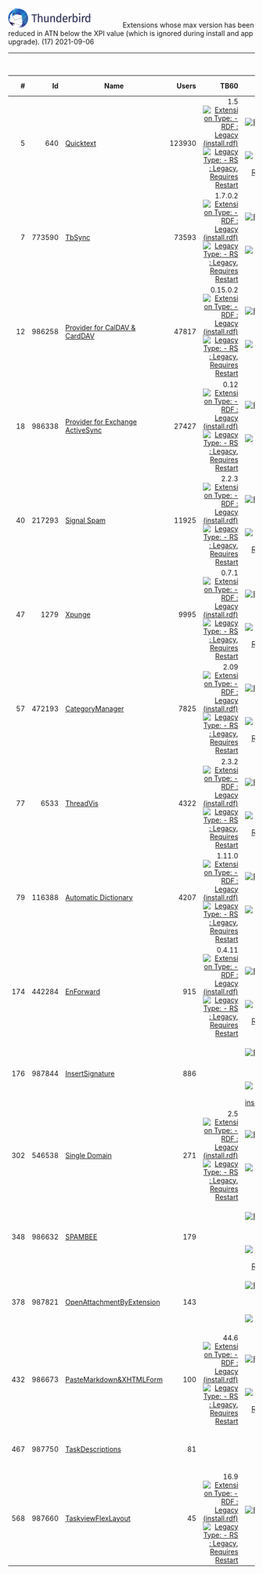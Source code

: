 <div class="search-banner">	
	<img class="banner-image" src='_includes/Thunderbird-Banner.png'
		style="padding-right: 60px; height: 40px; width: 170px" />
	<label class="banner-header">Extensions whose max version has been reduced in ATN below the XPI value (which is ignored during install and app upgrade). (17)</label>
	<label class="banner-header-rt">2021-09-06</label>
</div>
<div>
	<hr>
	<br>
</div>

| # | Id | Name | Users | TB60 | TB68 | TB78 | TB91 | Activity | Current | Min (ATN) | Max (ATN) | Max (XPI) |
|---: |---: |---|---: |---: |---: |---: |---: |---: |---: |---: |---: |---: |
|5 | 640 |  <a id="640-quicktext" href="https://addons.thunderbird.net/en-US/thunderbird/addon/quicktext/">Quicktext</a> | 123930 | 1.5<br><a href='undefined' ><img src='https://img.shields.io/badge//T-RDF-purple.png' title='Extension Type:&#10; - RDF : Legacy (install.rdf)'></a><br><a href='undefined' ><img src='https://img.shields.io/badge//L-RS-green.png' title='Legacy Type:&#10; - RS : Legacy, Requires Restart'></a> | 2.15<br><a href='undefined' ><img src='https://img.shields.io/badge//T-MX-purple.png' title='Extension Type:&#10; - MX : MailExtension (manifest.json)'></a><br><a href='undefined' ><img src='https://img.shields.io/badge//L-RS-green.png' title='Legacy Type:&#10; - RS : Legacy, Requires Restart'></a> | 3.6<br><a href='undefined' ><img src='https://img.shields.io/badge//T-MX-purple.png' title='Extension Type:&#10; - MX : MailExtension (manifest.json)'></a><br><a href='undefined' ><img src='https://img.shields.io/badge//E-WL-blue.png' title='Experiment APIs: &#10;WindowListener&#10;LegacyPrefs&#10;'></a> | 4.1<br><a href='undefined' ><img src='https://img.shields.io/badge//T-MX-purple.png' title='Extension Type:&#10; - MX : MailExtension (manifest.json)'></a><br><a href='undefined' ><img src='https://img.shields.io/badge//E-WL-blue.png' title='Experiment APIs: &#10;WindowListener&#10;NotifyTools&#10;LegacyPrefs&#10;'></a> | 2021-08-16 | 4.1<br><a href='undefined' ><img src='https://img.shields.io/badge//T-MX-purple.png' title='Extension Type:&#10; - MX : MailExtension (manifest.json)'></a><br><a href='undefined' ><img src='https://img.shields.io/badge//E-WL-blue.png' title='Experiment APIs: &#10;WindowListener&#10;NotifyTools&#10;LegacyPrefs&#10;'></a> | 91.0a1 | 91.* | * |
|7 | 773590 |  <a id="773590-tbsync" href="https://addons.thunderbird.net/en-US/thunderbird/addon/tbsync/">TbSync</a> | 73593 | 1.7.0.2<br><a href='undefined' ><img src='https://img.shields.io/badge//T-RDF-purple.png' title='Extension Type:&#10; - RDF : Legacy (install.rdf)'></a><br><a href='undefined' ><img src='https://img.shields.io/badge//L-RS-green.png' title='Legacy Type:&#10; - RS : Legacy, Requires Restart'></a> | 2.12<br><a href='undefined' ><img src='https://img.shields.io/badge//T-MX-purple.png' title='Extension Type:&#10; - MX : MailExtension (manifest.json)'></a><br><a href='undefined' ><img src='https://img.shields.io/badge//L-BS-green.png' title='Legacy Type:&#10; - RS : Legacy, Bootstrap'></a> | 2.22<br><a href='undefined' ><img src='https://img.shields.io/badge//T-MX-purple.png' title='Extension Type:&#10; - MX : MailExtension (manifest.json)'></a><br><a href='undefined' ><img src='https://img.shields.io/badge//E-BL-blue.png' title='Experiment APIs: &#10;BootstrapLoader&#10;'></a> | 3.0.1<br><a href='undefined' ><img src='https://img.shields.io/badge//T-MX-purple.png' title='Extension Type:&#10; - MX : MailExtension (manifest.json)'></a><br><a href='undefined' ><img src='https://img.shields.io/badge//E-BL-blue.png' title='Experiment APIs: &#10;BootstrapLoader&#10;'></a> | 2021-08-04 | 3.0.1<br><a href='undefined' ><img src='https://img.shields.io/badge//T-MX-purple.png' title='Extension Type:&#10; - MX : MailExtension (manifest.json)'></a><br><a href='undefined' ><img src='https://img.shields.io/badge//E-BL-blue.png' title='Experiment APIs: &#10;BootstrapLoader&#10;'></a> | 91.0a1 | 91.* | * |
|12 | 986258 |  <a id="986258-dav-4-tbsync" href="https://addons.thunderbird.net/en-US/thunderbird/addon/dav-4-tbsync/">Provider for CalDAV & CardDAV</a> | 47817 | 0.15.0.2<br><a href='undefined' ><img src='https://img.shields.io/badge//T-RDF-purple.png' title='Extension Type:&#10; - RDF : Legacy (install.rdf)'></a><br><a href='undefined' ><img src='https://img.shields.io/badge//L-RS-green.png' title='Legacy Type:&#10; - RS : Legacy, Requires Restart'></a> | 1.12<br><a href='undefined' ><img src='https://img.shields.io/badge//T-MX-purple.png' title='Extension Type:&#10; - MX : MailExtension (manifest.json)'></a><br><a href='undefined' ><img src='https://img.shields.io/badge//L-BS-green.png' title='Legacy Type:&#10; - RS : Legacy, Bootstrap'></a> | 1.24<br><a href='undefined' ><img src='https://img.shields.io/badge//T-MX-purple.png' title='Extension Type:&#10; - MX : MailExtension (manifest.json)'></a><br><a href='undefined' ><img src='https://img.shields.io/badge//E-BL-blue.png' title='Experiment APIs: &#10;BootstrapLoader&#10;'></a> | 2.0.2<br><a href='undefined' ><img src='https://img.shields.io/badge//T-MX-purple.png' title='Extension Type:&#10; - MX : MailExtension (manifest.json)'></a><br><a href='undefined' ><img src='https://img.shields.io/badge//E-BL-blue.png' title='Experiment APIs: &#10;BootstrapLoader&#10;'></a> | 2021-08-04 | 2.0.2<br><a href='undefined' ><img src='https://img.shields.io/badge//T-MX-purple.png' title='Extension Type:&#10; - MX : MailExtension (manifest.json)'></a><br><a href='undefined' ><img src='https://img.shields.io/badge//E-BL-blue.png' title='Experiment APIs: &#10;BootstrapLoader&#10;'></a> | 91.0a1 | 91.* | * |
|18 | 986338 |  <a id="986338-eas-4-tbsync" href="https://addons.thunderbird.net/en-US/thunderbird/addon/eas-4-tbsync/">Provider for Exchange ActiveSync</a> | 27427 | 0.12<br><a href='undefined' ><img src='https://img.shields.io/badge//T-RDF-purple.png' title='Extension Type:&#10; - RDF : Legacy (install.rdf)'></a><br><a href='undefined' ><img src='https://img.shields.io/badge//L-RS-green.png' title='Legacy Type:&#10; - RS : Legacy, Requires Restart'></a> | 1.14<br><a href='undefined' ><img src='https://img.shields.io/badge//T-MX-purple.png' title='Extension Type:&#10; - MX : MailExtension (manifest.json)'></a><br><a href='undefined' ><img src='https://img.shields.io/badge//L-BS-green.png' title='Legacy Type:&#10; - RS : Legacy, Bootstrap'></a> | 1.20<br><a href='undefined' ><img src='https://img.shields.io/badge//T-MX-purple.png' title='Extension Type:&#10; - MX : MailExtension (manifest.json)'></a><br><a href='undefined' ><img src='https://img.shields.io/badge//E-BL-blue.png' title='Experiment APIs: &#10;BootstrapLoader&#10;'></a> | 2.0.1<br><a href='undefined' ><img src='https://img.shields.io/badge//T-MX-purple.png' title='Extension Type:&#10; - MX : MailExtension (manifest.json)'></a><br><a href='undefined' ><img src='https://img.shields.io/badge//E-BL-blue.png' title='Experiment APIs: &#10;BootstrapLoader&#10;'></a> | 2021-08-04 | 2.0.1<br><a href='undefined' ><img src='https://img.shields.io/badge//T-MX-purple.png' title='Extension Type:&#10; - MX : MailExtension (manifest.json)'></a><br><a href='undefined' ><img src='https://img.shields.io/badge//E-BL-blue.png' title='Experiment APIs: &#10;BootstrapLoader&#10;'></a> | 91.0a1 | 91.* | * |
|40 | 217293 |  <a id="217293-signal-spam" href="https://addons.thunderbird.net/en-US/thunderbird/addon/signal-spam/">Signal Spam</a> | 11925 | 2.2.3<br><a href='undefined' ><img src='https://img.shields.io/badge//T-RDF-purple.png' title='Extension Type:&#10; - RDF : Legacy (install.rdf)'></a><br><a href='undefined' ><img src='https://img.shields.io/badge//L-RS-green.png' title='Legacy Type:&#10; - RS : Legacy, Requires Restart'></a> | 3.1.2<br><a href='undefined' ><img src='https://img.shields.io/badge//T-MX-purple.png' title='Extension Type:&#10; - MX : MailExtension (manifest.json)'></a><br><a href='undefined' ><img src='https://img.shields.io/badge//L-RS-green.png' title='Legacy Type:&#10; - RS : Legacy, Requires Restart'></a> | 4.1.0<br><a href='undefined' ><img src='https://img.shields.io/badge//T-MX-purple.png' title='Extension Type:&#10; - MX : MailExtension (manifest.json)'></a><br><a href='undefined' ><img src='https://img.shields.io/badge//E-+-blue.png' title='Experiment APIs: &#10;notification&#10;legacyprefs&#10;clickonbrowseractionbutton&#10;'></a> | 4.1.0<br><a href='undefined' ><img src='https://img.shields.io/badge//T-MX-purple.png' title='Extension Type:&#10; - MX : MailExtension (manifest.json)'></a><br><a href='undefined' ><img src='https://img.shields.io/badge//E-+-blue.png' title='Experiment APIs: &#10;notification&#10;legacyprefs&#10;clickonbrowseractionbutton&#10;'></a> | 2021-05-04 | 4.1.0<br><a href='undefined' ><img src='https://img.shields.io/badge//T-MX-purple.png' title='Extension Type:&#10; - MX : MailExtension (manifest.json)'></a><br><a href='undefined' ><img src='https://img.shields.io/badge//E-+-blue.png' title='Experiment APIs: &#10;notification&#10;legacyprefs&#10;clickonbrowseractionbutton&#10;'></a> | 77.0 | 92.0 | * |
|47 | 1279 |  <a id="1279-xpunge" href="https://addons.thunderbird.net/en-US/thunderbird/addon/xpunge/">Xpunge</a> | 9995 | 0.7.1<br><a href='undefined' ><img src='https://img.shields.io/badge//T-RDF-purple.png' title='Extension Type:&#10; - RDF : Legacy (install.rdf)'></a><br><a href='undefined' ><img src='https://img.shields.io/badge//L-RS-green.png' title='Legacy Type:&#10; - RS : Legacy, Requires Restart'></a> | 1.0.0<br><a href='undefined' ><img src='https://img.shields.io/badge//T-MX-purple.png' title='Extension Type:&#10; - MX : MailExtension (manifest.json)'></a><br><a href='undefined' ><img src='https://img.shields.io/badge//L-RS-green.png' title='Legacy Type:&#10; - RS : Legacy, Requires Restart'></a> | 2.1.1<br><a href='undefined' ><img src='https://img.shields.io/badge//T-MX-purple.png' title='Extension Type:&#10; - MX : MailExtension (manifest.json)'></a><br><a href='undefined' ><img src='https://img.shields.io/badge//E-WL-blue.png' title='Experiment APIs: &#10;WindowListener&#10;XpungeAPI&#10;'></a> | 3.0.0<br><a href='undefined' ><img src='https://img.shields.io/badge//T-MX-purple.png' title='Extension Type:&#10; - MX : MailExtension (manifest.json)'></a><br><a href='undefined' ><img src='https://img.shields.io/badge//E-WL-blue.png' title='Experiment APIs: &#10;WindowListener&#10;XpungeAPI&#10;'></a> | 2021-08-18 | 3.0.0<br><a href='undefined' ><img src='https://img.shields.io/badge//T-MX-purple.png' title='Extension Type:&#10; - MX : MailExtension (manifest.json)'></a><br><a href='undefined' ><img src='https://img.shields.io/badge//E-WL-blue.png' title='Experiment APIs: &#10;WindowListener&#10;XpungeAPI&#10;'></a> | 91.0 | 91.* | * |
|57 | 472193 |  <a id="472193-categorymanager" href="https://addons.thunderbird.net/en-US/thunderbird/addon/categorymanager/">CategoryManager</a> | 7825 | 2.09<br><a href='undefined' ><img src='https://img.shields.io/badge//T-RDF-purple.png' title='Extension Type:&#10; - RDF : Legacy (install.rdf)'></a><br><a href='undefined' ><img src='https://img.shields.io/badge//L-RS-green.png' title='Legacy Type:&#10; - RS : Legacy, Requires Restart'></a> | 3.11<br><a href='undefined' ><img src='https://img.shields.io/badge//T-MX-purple.png' title='Extension Type:&#10; - MX : MailExtension (manifest.json)'></a><br><a href='undefined' ><img src='https://img.shields.io/badge//L-RS-green.png' title='Legacy Type:&#10; - RS : Legacy, Requires Restart'></a> | 4.4<br><a href='undefined' ><img src='https://img.shields.io/badge//T-MX-purple.png' title='Extension Type:&#10; - MX : MailExtension (manifest.json)'></a><br><a href='undefined' ><img src='https://img.shields.io/badge//E-WL-blue.png' title='Experiment APIs: &#10;LegacyPrefs&#10;WindowListener&#10;NotifyTools&#10;'></a> | 5.0<br><a href='undefined' ><img src='https://img.shields.io/badge//T-MX-purple.png' title='Extension Type:&#10; - MX : MailExtension (manifest.json)'></a><br><a href='undefined' ><img src='https://img.shields.io/badge//E-WL-blue.png' title='Experiment APIs: &#10;LegacyPrefs&#10;WindowListener&#10;NotifyTools&#10;'></a> | 2021-07-18 | 5.0<br><a href='undefined' ><img src='https://img.shields.io/badge//T-MX-purple.png' title='Extension Type:&#10; - MX : MailExtension (manifest.json)'></a><br><a href='undefined' ><img src='https://img.shields.io/badge//E-WL-blue.png' title='Experiment APIs: &#10;LegacyPrefs&#10;WindowListener&#10;NotifyTools&#10;'></a> | 91.0a1 | 91.* | * |
|77 | 6533 |  <a id="6533-threadvis" href="https://addons.thunderbird.net/en-US/thunderbird/addon/threadvis/">ThreadVis</a> | 4322 | 2.3.2<br><a href='undefined' ><img src='https://img.shields.io/badge//T-RDF-purple.png' title='Extension Type:&#10; - RDF : Legacy (install.rdf)'></a><br><a href='undefined' ><img src='https://img.shields.io/badge//L-RS-green.png' title='Legacy Type:&#10; - RS : Legacy, Requires Restart'></a> | 3.0.1<br><a href='undefined' ><img src='https://img.shields.io/badge//T-MX-purple.png' title='Extension Type:&#10; - MX : MailExtension (manifest.json)'></a><br><a href='undefined' ><img src='https://img.shields.io/badge//L-RS-green.png' title='Legacy Type:&#10; - RS : Legacy, Requires Restart'></a> | 3.1.1<br><a href='undefined' ><img src='https://img.shields.io/badge//T-MX-purple.png' title='Extension Type:&#10; - MX : MailExtension (manifest.json)'></a><br><a href='undefined' ><img src='https://img.shields.io/badge//E-WL-blue.png' title='Experiment APIs: &#10;LegacyPref&#10;LegacyAccountsFolders&#10;WindowListener&#10;'></a> |  | 2020-10-07 | 3.1.1<br><a href='undefined' ><img src='https://img.shields.io/badge//T-MX-purple.png' title='Extension Type:&#10; - MX : MailExtension (manifest.json)'></a><br><a href='undefined' ><img src='https://img.shields.io/badge//E-WL-blue.png' title='Experiment APIs: &#10;LegacyPref&#10;LegacyAccountsFolders&#10;WindowListener&#10;'></a> | 78.0 | 78.* | * |
|79 | 116388 |  <a id="116388-automatic-dictionary-switching" href="https://addons.thunderbird.net/en-US/thunderbird/addon/automatic-dictionary-switching/">Automatic Dictionary</a> | 4207 | 1.11.0<br><a href='undefined' ><img src='https://img.shields.io/badge//T-RDF-purple.png' title='Extension Type:&#10; - RDF : Legacy (install.rdf)'></a><br><a href='undefined' ><img src='https://img.shields.io/badge//L-RS-green.png' title='Legacy Type:&#10; - RS : Legacy, Requires Restart'></a> | 1.12.0<br><a href='undefined' ><img src='https://img.shields.io/badge//T-MX-purple.png' title='Extension Type:&#10; - MX : MailExtension (manifest.json)'></a><br><a href='undefined' ><img src='https://img.shields.io/badge//L-BS-green.png' title='Legacy Type:&#10; - RS : Legacy, Bootstrap'></a> | 2.0.4<br><a href='undefined' ><img src='https://img.shields.io/badge//T-MX-purple.png' title='Extension Type:&#10; - MX : MailExtension (manifest.json)'></a><br><a href='undefined' ><img src='https://img.shields.io/badge//E-+-blue.png' title='Experiment APIs: &#10;prefs&#10;compose_ext&#10;'></a> |  | 2020-12-26 | 2.0.4<br><a href='undefined' ><img src='https://img.shields.io/badge//T-MX-purple.png' title='Extension Type:&#10; - MX : MailExtension (manifest.json)'></a><br><a href='undefined' ><img src='https://img.shields.io/badge//E-+-blue.png' title='Experiment APIs: &#10;prefs&#10;compose_ext&#10;'></a> | 74.0 | 78.* | * |
|174 | 442284 |  <a id="442284-enforward" href="https://addons.thunderbird.net/en-US/thunderbird/addon/enforward/">EnForward</a> | 915 | 0.4.11<br><a href='undefined' ><img src='https://img.shields.io/badge//T-RDF-purple.png' title='Extension Type:&#10; - RDF : Legacy (install.rdf)'></a><br><a href='undefined' ><img src='https://img.shields.io/badge//L-RS-green.png' title='Legacy Type:&#10; - RS : Legacy, Requires Restart'></a> | 0.5.1<br><a href='undefined' ><img src='https://img.shields.io/badge//T-MX-purple.png' title='Extension Type:&#10; - MX : MailExtension (manifest.json)'></a><br><a href='undefined' ><img src='https://img.shields.io/badge//L-RS-green.png' title='Legacy Type:&#10; - RS : Legacy, Requires Restart'></a> | 2.0.5<br><a href='undefined' ><img src='https://img.shields.io/badge//T-MX-purple.png' title='Extension Type:&#10; - MX : MailExtension (manifest.json)'></a><br><a href='undefined' ><img src='https://img.shields.io/badge//E-+-blue.png' title='Experiment APIs: &#10;enForwardApi&#10;'></a> |  | 2020-09-01 | 2.0.5<br><a href='undefined' ><img src='https://img.shields.io/badge//T-MX-purple.png' title='Extension Type:&#10; - MX : MailExtension (manifest.json)'></a><br><a href='undefined' ><img src='https://img.shields.io/badge//E-+-blue.png' title='Experiment APIs: &#10;enForwardApi&#10;'></a> | 78.0 | 78.* | * |
|176 | 987844 |  <a id="987844-insertsignature" href="https://addons.thunderbird.net/en-US/thunderbird/addon/insertsignature/">InsertSignature</a> | 886 |  | 0.2.0<br><a href='undefined' ><img src='https://img.shields.io/badge//T-MX-purple.png' title='Extension Type:&#10; - MX : MailExtension (manifest.json)'></a><br><a href='undefined' ><img src='https://img.shields.io/badge//E-+-blue.png' title='Experiment APIs: &#10;insertSignatureApi&#10;'></a> | 0.2.0<br><a href='undefined' ><img src='https://img.shields.io/badge//T-MX-purple.png' title='Extension Type:&#10; - MX : MailExtension (manifest.json)'></a><br><a href='undefined' ><img src='https://img.shields.io/badge//E-+-blue.png' title='Experiment APIs: &#10;insertSignatureApi&#10;'></a> | 0.2.0<br><a href='undefined' ><img src='https://img.shields.io/badge//T-MX-purple.png' title='Extension Type:&#10; - MX : MailExtension (manifest.json)'></a><br><a href='undefined' ><img src='https://img.shields.io/badge//E-+-blue.png' title='Experiment APIs: &#10;insertSignatureApi&#10;'></a> | 2020-07-18 | 0.2.0<br><a href='undefined' ><img src='https://img.shields.io/badge//T-MX-purple.png' title='Extension Type:&#10; - MX : MailExtension (manifest.json)'></a><br><a href='undefined' ><img src='https://img.shields.io/badge//E-+-blue.png' title='Experiment APIs: &#10;insertSignatureApi&#10;'></a> | 68.6.0 | 92.0 | * |
|302 | 546538 |  <a id="546538-single-domain" href="https://addons.thunderbird.net/en-US/thunderbird/addon/single-domain/">Single Domain</a> | 271 | 2.5<br><a href='undefined' ><img src='https://img.shields.io/badge//T-RDF-purple.png' title='Extension Type:&#10; - RDF : Legacy (install.rdf)'></a><br><a href='undefined' ><img src='https://img.shields.io/badge//L-RS-green.png' title='Legacy Type:&#10; - RS : Legacy, Requires Restart'></a> | 3.3.1<br><a href='undefined' ><img src='https://img.shields.io/badge//T-MX-purple.png' title='Extension Type:&#10; - MX : MailExtension (manifest.json)'></a><br><a href='undefined' ><img src='https://img.shields.io/badge//E-+-blue.png' title='Experiment APIs: &#10;myapi&#10;oldPrefs&#10;'></a> | 3.8<br><a href='undefined' ><img src='https://img.shields.io/badge//T-MX-purple.png' title='Extension Type:&#10; - MX : MailExtension (manifest.json)'></a><br><a href='undefined' ><img src='https://img.shields.io/badge//E-+-blue.png' title='Experiment APIs: &#10;myapi&#10;'></a> | 3.8<br><a href='undefined' ><img src='https://img.shields.io/badge//T-MX-purple.png' title='Extension Type:&#10; - MX : MailExtension (manifest.json)'></a><br><a href='undefined' ><img src='https://img.shields.io/badge//E-+-blue.png' title='Experiment APIs: &#10;myapi&#10;'></a> | 2020-09-08 | 3.8<br><a href='undefined' ><img src='https://img.shields.io/badge//T-MX-purple.png' title='Extension Type:&#10; - MX : MailExtension (manifest.json)'></a><br><a href='undefined' ><img src='https://img.shields.io/badge//E-+-blue.png' title='Experiment APIs: &#10;myapi&#10;'></a> | 76.0 | 91.* | * |
|348 | 986632 |  <a id="986632-spambee" href="https://addons.thunderbird.net/en-US/thunderbird/addon/spambee/">SPAMBEE</a> | 179 |  | 2.2.4<br><a href='undefined' ><img src='https://img.shields.io/badge//T-MX-purple.png' title='Extension Type:&#10; - MX : MailExtension (manifest.json)'></a><br><a href='undefined' ><img src='https://img.shields.io/badge//L-RS-green.png' title='Legacy Type:&#10; - RS : Legacy, Requires Restart'></a> | 3.0.6<br><a href='undefined' ><img src='https://img.shields.io/badge//T-MX-purple.png' title='Extension Type:&#10; - MX : MailExtension (manifest.json)'></a><br><a href='undefined' ><img src='https://img.shields.io/badge//E-+-blue.png' title='Experiment APIs: &#10;notification&#10;legacyprefs&#10;clickonbrowseractionbutton&#10;'></a> | 3.0.6<br><a href='undefined' ><img src='https://img.shields.io/badge//T-MX-purple.png' title='Extension Type:&#10; - MX : MailExtension (manifest.json)'></a><br><a href='undefined' ><img src='https://img.shields.io/badge//E-+-blue.png' title='Experiment APIs: &#10;notification&#10;legacyprefs&#10;clickonbrowseractionbutton&#10;'></a> | 2020-12-08 | 3.0.6<br><a href='undefined' ><img src='https://img.shields.io/badge//T-MX-purple.png' title='Extension Type:&#10; - MX : MailExtension (manifest.json)'></a><br><a href='undefined' ><img src='https://img.shields.io/badge//E-+-blue.png' title='Experiment APIs: &#10;notification&#10;legacyprefs&#10;clickonbrowseractionbutton&#10;'></a> | 77.0 | 92.0 | * |
|378 | 987821 |  <a id="987821-openattachmentbyextension" href="https://addons.thunderbird.net/en-US/thunderbird/addon/openattachmentbyextension/">OpenAttachmentByExtension</a> | 143 |  | 0.9.0<br><a href='undefined' ><img src='https://img.shields.io/badge//T-MX-purple.png' title='Extension Type:&#10; - MX : MailExtension (manifest.json)'></a><br><a href='undefined' ><img src='https://img.shields.io/badge//E-+-blue.png' title='Experiment APIs: &#10;oabeApi&#10;'></a> | 0.9.0<br><a href='undefined' ><img src='https://img.shields.io/badge//T-MX-purple.png' title='Extension Type:&#10; - MX : MailExtension (manifest.json)'></a><br><a href='undefined' ><img src='https://img.shields.io/badge//E-+-blue.png' title='Experiment APIs: &#10;oabeApi&#10;'></a> | 0.9.0<br><a href='undefined' ><img src='https://img.shields.io/badge//T-MX-purple.png' title='Extension Type:&#10; - MX : MailExtension (manifest.json)'></a><br><a href='undefined' ><img src='https://img.shields.io/badge//E-+-blue.png' title='Experiment APIs: &#10;oabeApi&#10;'></a> | 2020-07-18 | 0.9.0<br><a href='undefined' ><img src='https://img.shields.io/badge//T-MX-purple.png' title='Extension Type:&#10; - MX : MailExtension (manifest.json)'></a><br><a href='undefined' ><img src='https://img.shields.io/badge//E-+-blue.png' title='Experiment APIs: &#10;oabeApi&#10;'></a> | 68.6.0 | 92.0 | * |
|432 | 986673 |  <a id="986673-pastemarkdownxhtmlform" href="https://addons.thunderbird.net/en-US/thunderbird/addon/pastemarkdownxhtmlform/">PasteMarkdown&XHTMLForm</a> | 100 | 44.6<br><a href='undefined' ><img src='https://img.shields.io/badge//T-RDF-purple.png' title='Extension Type:&#10; - RDF : Legacy (install.rdf)'></a><br><a href='undefined' ><img src='https://img.shields.io/badge//L-RS-green.png' title='Legacy Type:&#10; - RS : Legacy, Requires Restart'></a> | 44.9<br><a href='undefined' ><img src='https://img.shields.io/badge//T-MX-purple.png' title='Extension Type:&#10; - MX : MailExtension (manifest.json)'></a><br><a href='undefined' ><img src='https://img.shields.io/badge//L-RS-green.png' title='Legacy Type:&#10; - RS : Legacy, Requires Restart'></a> | 47.4<br><a href='undefined' ><img src='https://img.shields.io/badge//T-MX-purple.png' title='Extension Type:&#10; - MX : MailExtension (manifest.json)'></a><br><a href='undefined' ><img src='https://img.shields.io/badge//E-+-blue.png' title='Experiment APIs: &#10;myapi&#10;'></a> |  | 2020-11-10 | 47.4<br><a href='undefined' ><img src='https://img.shields.io/badge//T-MX-purple.png' title='Extension Type:&#10; - MX : MailExtension (manifest.json)'></a><br><a href='undefined' ><img src='https://img.shields.io/badge//E-+-blue.png' title='Experiment APIs: &#10;myapi&#10;'></a> | 78.0 | 79.0 | * |
|467 | 987750 |  <a id="987750-taskdescriptions" href="https://addons.thunderbird.net/en-US/thunderbird/addon/taskdescriptions/">TaskDescriptions</a> | 81 |  |  | 2.7<br><a href='undefined' ><img src='https://img.shields.io/badge//T-MX-purple.png' title='Extension Type:&#10; - MX : MailExtension (manifest.json)'></a><br><a href='undefined' ><img src='https://img.shields.io/badge//E-+-blue.png' title='Experiment APIs: &#10;myapi&#10;'></a> |  | 2020-11-11 | 2.7<br><a href='undefined' ><img src='https://img.shields.io/badge//T-MX-purple.png' title='Extension Type:&#10; - MX : MailExtension (manifest.json)'></a><br><a href='undefined' ><img src='https://img.shields.io/badge//E-+-blue.png' title='Experiment APIs: &#10;myapi&#10;'></a> | 78.0 | 79.0 | * |
|568 | 987660 |  <a id="987660-taskviewflexlayout" href="https://addons.thunderbird.net/en-US/thunderbird/addon/taskviewflexlayout/">TaskviewFlexLayout</a> | 45 | 16.9<br><a href='undefined' ><img src='https://img.shields.io/badge//T-RDF-purple.png' title='Extension Type:&#10; - RDF : Legacy (install.rdf)'></a><br><a href='undefined' ><img src='https://img.shields.io/badge//L-RS-green.png' title='Legacy Type:&#10; - RS : Legacy, Requires Restart'></a> | 55.3<br><a href='undefined' ><img src='https://img.shields.io/badge//T-MX-purple.png' title='Extension Type:&#10; - MX : MailExtension (manifest.json)'></a> | 62.9<br><a href='undefined' ><img src='https://img.shields.io/badge//T-MX-purple.png' title='Extension Type:&#10; - MX : MailExtension (manifest.json)'></a><br><a href='undefined' ><img src='https://img.shields.io/badge//E-+-blue.png' title='Experiment APIs: &#10;myapi&#10;'></a> | 62.7<br><a href='undefined' ><img src='https://img.shields.io/badge//T-MX-purple.png' title='Extension Type:&#10; - MX : MailExtension (manifest.json)'></a><br><a href='undefined' ><img src='https://img.shields.io/badge//E-+-blue.png' title='Experiment APIs: &#10;myapi&#10;'></a> | 2021-01-28 | 62.9<br><a href='undefined' ><img src='https://img.shields.io/badge//T-MX-purple.png' title='Extension Type:&#10; - MX : MailExtension (manifest.json)'></a><br><a href='undefined' ><img src='https://img.shields.io/badge//E-+-blue.png' title='Experiment APIs: &#10;myapi&#10;'></a> | 78.0 | 79.0 | * |




